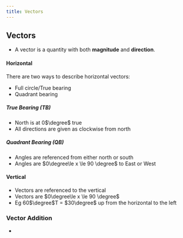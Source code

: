 ```yaml
---
title: Vectors
---
```

## Vectors
- A vector is a quantity with both **magnitude** and **direction**.

#### Horizontal
There are two ways to describe horizontal vectors:
- Full circle/True bearing
- Quadrant bearing

##### True Bearing (TB)
- North is at 0$\degree$ true
- All directions are given as clockwise from north

##### Quadrant Bearing (QB)
- Angles are referenced from either north or south
- Angles are $0\degree\le x \le 90 \degree$ to East or West

#### Vertical
- Vectors are referenced to the vertical
- Vectors are $0\degree\le x \le 90 \degree$
- Eg 60$\degree$T = $30\degree$ up from the horizontal to the left


### Vector Addition
- 







